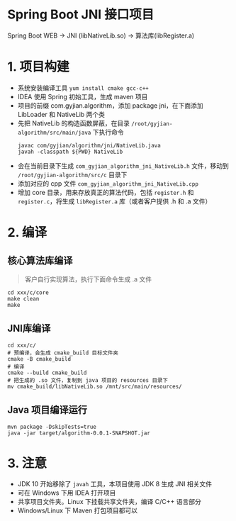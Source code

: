 # Spring Boot JNI 接口项目
Spring Boot WEB -> JNI (libNativeLib.so) -> 算法库(libRegister.a)

# 1. 项目构建
- 系统安装编译工具 `yum install cmake gcc-c++`
- IDEA 使用 Spring 初始工具，生成 maven 项目
- 项目的前缀 com.gyjian.algorithm，添加 package jni，在下面添加 LibLoader 和 NativeLib 两个类
- 先把 NativeLib 的构造函数屏蔽，在目录 `/root/gyjian-algorithm/src/main/java` 下执行命令
  ```
  javac com/gyjian/algorithm/jni/NativeLib.java
  javah -classpath ${PWD} NativeLib
  ```
- 会在当前目录下生成 `com_gyjian_algorithm_jni_NativeLib.h` 文件，移动到 `/root/gyjian-algorithm/src/c` 目录下
- 添加对应的 cpp 文件 `com_gyjian_algorithm_jni_NativeLib.cpp`
- 增加 core 目录，用来存放真正的算法代码，包括 `register.h` 和 `register.c`，将生成 `libRegister.a` 库（或者客户提供 .h 和 .a 文件）

# 2. 编译
## 核心算法库编译
> 客户自行实现算法，执行下面命令生成 .a 文件

```
cd xxx/c/core
make clean
make
```

## JNI库编译
```
cd xxx/c/
# 预编译，会生成 cmake_build 目标文件夹
cmake -B cmake_build
# 编译
cmake --build cmake_build
# 把生成的 .so 文件，复制到 java 项目的 resources 目录下
mv cmake_build/libNativeLib.so /mnt/src/main/resources/
```

## Java 项目编译运行
```
mvn package -DskipTests=true
java -jar target/algorithm-0.0.1-SNAPSHOT.jar
```


# 3. 注意
- JDK 10 开始移除了 `javah` 工具，本项目使用 JDK 8 生成 JNI 相关文件
- 可在 Windows 下用 IDEA 打开项目
- 共享项目文件夹。Linux 下挂载共享文件夹，编译 C/C++ 语言部分
- Windows/Linux 下 Maven 打包项目都可以